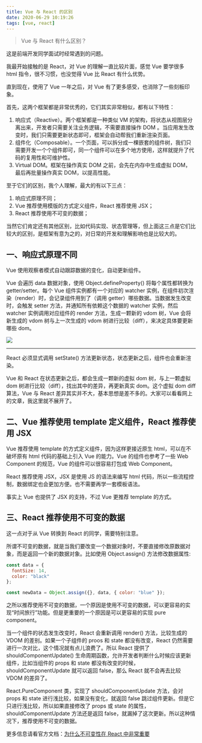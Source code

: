```yaml
---
title: Vue 与 React 的区别
date: 2020-06-29 10:19:26
tags: [vue, react]
---
```


> Vue 与 React 有什么区别？

这是前端开发同学面试时经常遇到的问题。

我最开始接触的是 React，对 Vue 的理解一直比较片面，感觉 Vue 要学很多 html 指令，很不习惯，也没觉得 Vue 比 React 有什么优势。

直到现在，使用了 Vue 一年之后，对 Vue 有了更多感受，也消除了一些刻板印象。

首先，这两个框架都是非常优秀的，它们其实非常相似，都有以下特性：

1. 响应式（Reactive）。两个框架都是一种类似 VM 的架构，将状态从视图层分离出来，开发者只需要关注业务逻辑，不需要直接操作 DOM 。当应用发生改变时，我们只需要更新状态即可，框架会自动帮我们重新渲染页面。
2. 组件化（Composable）。一个页面，可以拆分成一棵嵌套的组件树，我们只需要开发一个个组件即可，同一个组件可以在多个地方使用，这样就提升了代码的复用性和可维护性。
3. Virtual DOM。框架在操作真实 DOM 之前，会先在内存中生成虚拟 DOM，最后再批量操作真实 DOM，以提高性能。

至于它们的区别，我个人理解，最大的有以下三点：
1. 响应式原理不同；
2. Vue 推荐使用模版的方式定义组件，React 推荐使用 JSX；
3. React 推荐使用不可变的数据；

当然它们肯定还有其他区别，比如代码实现、状态管理等，但上面这三点是它们比较大的区别，是框架有意为之的，对日常的开发和理解影响也是比较大的。

## 一、响应式原理不同

Vue 使用观察者模式自动跟踪数据的变化，自动更新组件。

Vue 会遍历 data 数据对象，使用 Object.defineProperty() 将每个属性都转换为 getter/setter。每个 Vue 组件实例都有一个对应的  watcher  实例，在组件初次渲染（render）时，会记录组件用到了（调用 getter）哪些数据。当数据发生改变时，会触发 setter 方法，并通知所有依赖这个数据的 watcher 实例，然后 watcher 实例调用对应组件的 render 方法，生成一颗新的 vdom 树，Vue 会将新生成的 vdom 树与上一次生成的 vdom 树进行比较（diff），来决定具体要更新哪些 dom。

![](https://p3-juejin.byteimg.com/tos-cn-i-k3u1fbpfcp/6af41181deba4e40b4dcd1667cce42fd~tplv-k3u1fbpfcp-zoom-1.image)

---

React 必须显式调用 setState() 方法更新状态，状态更新之后，组件也会重新渲染。

Vue 和 React 在状态更新之后，都会生成一颗新的虚拟 dom 树，与上一颗虚拟 dom 树进行比较（diff），找出其中的差异，再更新真实 dom。这个虚拟 dom diff 算法，Vue 与 React 差异其实并不大，基本思想是差不多的。大家可以看看网上的文章，我这里就不展开了。

## 二、Vue 推荐使用 template 定义组件，React 推荐使用 JSX

Vue 推荐使用 template 的方式定义组件，因为这样更接近原生 html，可以在不破坏原有 html 代码的基础上引入 Vue 的能力。Vue 的组件也参考了一些 Web Component 的规范，Vue 的组件可以很容易打包成 Web Component。

React 推荐使用 JSX，JSX 是使用 JS 的语法来编写 html 代码，所以一些流程控制，数据绑定也会更加方便。也不需要再学一套模板语法。

事实上 Vue 也提供了 JSX 的支持，不过 Vue 更推荐 template 的方式。

## 三、React 推荐使用不可变的数据

这一点对于从 Vue 转换到 React 的同学，需要特别注意。

所谓不可变的数据，就是当我们要改变一个数据对象时，不要直接修改原数据对象，而是返回一个新的数据对象。比如使用 Object.assign() 方法修改数据属性:

```javascript
const data = {
  fontSize: 14,
  color: "black"
};

const newData = Object.assign({}, data, { color: "blue" });
```

之所以推荐使用不可变的数据，一个原因是使用不可变的数据，可以更容易的实现“时间旅行”功能。但是更重要的一个原因是可以更容易的实现 pure component。

当一个组件的状态发生改变时，React 会重新调用 render() 方法，比较生成的 VDOM 的差别。如果一个子组件的 proos 和 state 都没有改变，React 仍然需要进行一次对比，这个情况就有点儿浪费了。所以 React 提供了 shouldComponentUpdate() 生命周期函数，允许开发者判断什么时候应该更新组件，比如当组件的 props 和 state 都没有改变的时候，shouldComponentUpdate 就可以返回 false，那么 React 就不会再去比较 VDOM 的差异了。

React.PureComponent 类，实现了 shouldComponentUpdate 方法，会对 props 和 state 进行浅比较，如果没有变化，就返回 false 跳过组件更新。但是它只进行浅比较，所以如果直接修改了 props 或 state 的属性，shouldComponentUpdate 方法还是返回 false，就漏掉了这次更新。所以这种情况下，推荐使用不可变的数据。

更多信息请看官方文档：[为什么不可变性在 React 中非常重要](https://zh-hans.reactjs.org/tutorial/tutorial.html#why-immutability-is-important)
